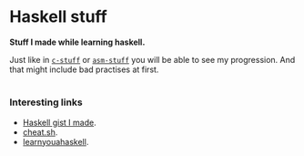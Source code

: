 # Haskell stuff
**Stuff I made while learning haskell.**

Just like in [`c-stuff`](https://github.com/r4v10l1/c-stuff) or [`asm-stuff`](https://github.com/r4v10l1/asm-stuff) you will be able to see my progression. And that might include bad practises at first.

#

### Interesting links
* [Haskell gist I made](https://gist.github.com/r4v10l1/3051b68d9d133e1b2bd95cabd61b850c).
* [cheat.sh](https://cheat.sh/haskell/:learn).
* [learnyouahaskell](http://learnyouahaskell.com).
